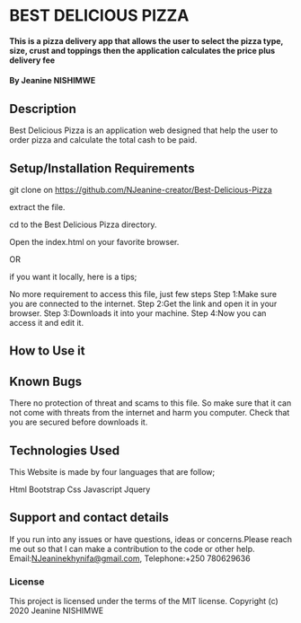 # BEST DELICIOUS PIZZA
#### This is a pizza delivery app that allows the user to select the pizza type, size, crust and toppings then the application calculates the price plus delivery fee
#### By Jeanine NISHIMWE
## Description
Best Delicious Pizza is an application web designed that help the user to order pizza and calculate the total cash to be paid.
## Setup/Installation Requirements
git clone on https://github.com/NJeanine-creator/Best-Delicious-Pizza

extract the file.

cd to the Best Delicious Pizza directory.

Open the index.html on your favorite browser.

OR

if you want it locally, here is a tips;

No more requirement to access this file, just few steps
Step 1:Make sure you are connected to the internet.
Step 2:Get the link and open it in your browser.
Step 3:Downloads it into your machine.
Step 4:Now you can access it and edit it.
## How to Use it

## Known Bugs
There no protection of threat and scams to this file. So make sure that it can not come with threats from the internet and harm you computer. Check that you are secured before downloads it.
## Technologies Used
This Website is made by four languages that are follow;

Html
Bootstrap
Css
Javascript
Jquery

## Support and contact details
If you run into any issues or have questions, ideas or concerns.Please reach me out so that I can make a contribution to the code or other help.
Email:NJeaninekhynifa@gmail.com, Telephone:+250 780629636
### License
This project is licensed under the terms of the MIT license.
Copyright (c) 2020 Jeanine NISHIMWE
